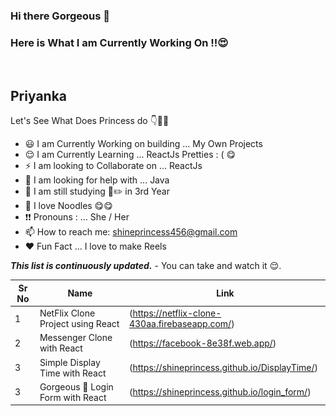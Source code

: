### Hi there Gorgeous 👋

### Here is What I am Currently Working On !!😍
![Hello](Hello.gif) 
## Priyanka

Let's See What Does Princess do 👇👰👄 

- 😃 I am Currently Working on building ... My Own Projects
- 😌 I am Currently Learning ... ReactJs Pretties : ( 😋 
- ⚡ I am looking to Collaborate on ... ReactJs
- 🌸 I am looking for help with ... Java 
- 👸 I am still studying 📘✏️ in 3rd Year 
- 🍝 I love Noodles 😋😋
- ❗❗  Pronouns : ... She / Her
- 📫 How to reach me: shineprincess456@gmail.com
- ❤️ Fun Fact ... I love to make Reels 



***This list is continuously updated.*** - You can take and watch it 😌.

| Sr No | Name                                                         | Link                                |
| ----- | ------------------------------------------------------------ | ----------------------------------- |
| 1     | NetFlix Clone Project  using React                           | (https://netflix-clone-430aa.firebaseapp.com/) |
| 2     | Messenger Clone with React                                   | (https://facebook-8e38f.web.app/) |
| 3     | Simple Display Time with React                               | (https://shineprincess.github.io/DisplayTime/) |
| 3     | Gorgeous 🤩 Login Form with React                               | (https://shineprincess.github.io/login_form/) |

